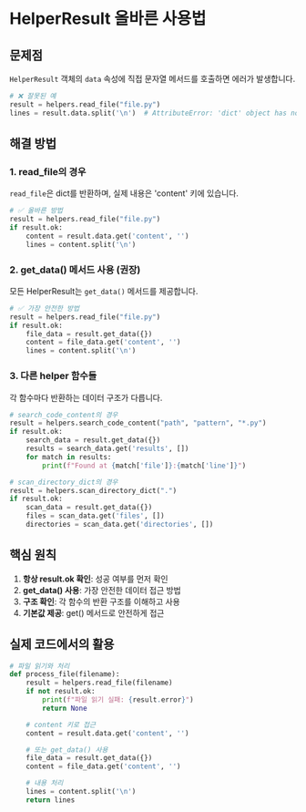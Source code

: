 # HelperResult 올바른 사용법

## 문제점
`HelperResult` 객체의 `data` 속성에 직접 문자열 메서드를 호출하면 에러가 발생합니다.

```python
# ❌ 잘못된 예
result = helpers.read_file("file.py")
lines = result.data.split('\n')  # AttributeError: 'dict' object has no attribute 'split'
```

## 해결 방법

### 1. read_file의 경우
`read_file`은 dict를 반환하며, 실제 내용은 'content' 키에 있습니다.

```python
# ✅ 올바른 방법
result = helpers.read_file("file.py")
if result.ok:
    content = result.data.get('content', '')
    lines = content.split('\n')
```

### 2. get_data() 메서드 사용 (권장)
모든 HelperResult는 `get_data()` 메서드를 제공합니다.

```python
# ✅ 가장 안전한 방법
result = helpers.read_file("file.py")
if result.ok:
    file_data = result.get_data({})
    content = file_data.get('content', '')
    lines = content.split('\n')
```

### 3. 다른 helper 함수들
각 함수마다 반환하는 데이터 구조가 다릅니다.

```python
# search_code_content의 경우
result = helpers.search_code_content("path", "pattern", "*.py")
if result.ok:
    search_data = result.get_data({})
    results = search_data.get('results', [])
    for match in results:
        print(f"Found at {match['file']}:{match['line']}")

# scan_directory_dict의 경우  
result = helpers.scan_directory_dict(".")
if result.ok:
    scan_data = result.get_data({})
    files = scan_data.get('files', [])
    directories = scan_data.get('directories', [])
```

## 핵심 원칙
1. **항상 result.ok 확인**: 성공 여부를 먼저 확인
2. **get_data() 사용**: 가장 안전한 데이터 접근 방법
3. **구조 확인**: 각 함수의 반환 구조를 이해하고 사용
4. **기본값 제공**: get() 메서드로 안전하게 접근

## 실제 코드에서의 활용
```python
# 파일 읽기와 처리
def process_file(filename):
    result = helpers.read_file(filename)
    if not result.ok:
        print(f"파일 읽기 실패: {result.error}")
        return None

    # content 키로 접근
    content = result.data.get('content', '')

    # 또는 get_data() 사용
    file_data = result.get_data({})
    content = file_data.get('content', '')

    # 내용 처리
    lines = content.split('\n')
    return lines
```
